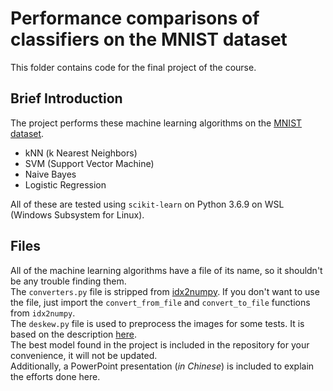 # Performance comparisons of classifiers on the MNIST dataset
 This folder contains code for the final project of the course.
## Brief Introduction
 The project performs these machine learning algorithms on the [MNIST dataset](http://yann.lecun.com/exdb/mnist/).
* kNN (k Nearest Neighbors)
* SVM (Support Vector Machine)
* Naive Bayes
* Logistic Regression

 All of these are tested using `scikit-learn` on Python 3.6.9 on WSL (Windows Subsystem for Linux).
## Files
 All of the machine learning algorithms have a file of its name, so it shouldn't be any trouble finding them.  
The `converters.py` file is stripped from [idx2numpy](https://github.com/ivanyu/idx2numpy). If you don't want to use the file, just import the `convert_from_file` and `convert_to_file` functions from `idx2numpy`.  
 The `deskew.py` file is used to preprocess the images for some tests. It is based on the description [here](https://fsix.github.io/mnist/Deskewing.html).  
 The best model found in the project is included in the repository for your convenience, it will not be updated.  
 Additionally, a PowerPoint presentation (_in Chinese_) is included to explain the efforts done here.